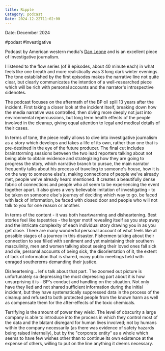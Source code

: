 ```yaml
---
title: Ripple
Category: podcast
Date: 2024-12-22T11:02:00
---
```

Date: December 2024

#podast #investigative

Podcast by American western media's [Dan Leone](https://laist.com/people/dan-leone) and is an excellent piece of investigative journalism.

I listened to the flow series (of 8 episodes, about 40 minute each) in what feels like one breath and more realistically was 3 long dark winter evenings. 
The tone established by the first episodes makes the narrative line not quite clear, but clearly communicates the intention of a well-researched piece which will be rich with personal accounts and the narrator's introspective sidenotes. 

The podcast focuses on the aftermath of the BP oil spill 13 years after the incident. First taking a closer look at the incident itself, breaking down how the media narrative was controlled, then diving more deeply not just into environmental repercussions, but long term health effects of the people involved in the cleanup, giving equal attention to legal and medical details of their cases. 

In terms of tone, the piece really allows to dive into investigative journalism as a story which develops and takes a life of its own, rather than one that is pre-destined in the eye of the future producer. The final cut includes brainstorming sessions between the two lead reporters talking about not being able to obtain evidence and strategizing how they are going to progress the story, which narrative branch to pursue, the main narrator frequently talks about his process of traveling to someone's house, how it is on the way to someone else's, making connections of people we've already met, people we've already heard mentioned. It creates a beautifully dense fabric of connections and people who all seem to be experiencing the event together apart. It also gives a very believable imitation of investigating - to be taken on someone else's journey of deciding which way to go. be faced with lack of information, be faced with closed door and people who will not talk to you for one reason or another. 

In terms of the content - it was both heartwarming and disheartening. Best stories feel like tapestries - the larger motif revealing itself as you step away and the intricate complexity of each individual story drawing you in as you get close. There are many wonderful personal account of what feels like all possible stages of a journey in this disaster. Fishermen talking about their connection to sea filled with sentiment and yet maintaining their southern masculinity, men and women talking about seeing their loved ones fall sick and die, personal accounts of being sick, the disorientation of it, the extent of lack of information that is shared, many public meetings held with enraged southererns demanding their justice. 

Disheartening... let's talk about that part. The zoomed out picture is unfortunately so depressing the most depressing part about it is how unsurprising it is - BP's conduct and handling on the situation. Not only have they lied and not shared sufficient information during the initial incident, but they have systematically suppressed data in the process of the cleanup and refused to both protected people from the known harm as well as compensate them for the after-effects of the toxic chemicals. 

Terrifying is the amount of power they wield. The level of obscurity a large company is able to introduce into the process in which they control most of the data and the blatant disregard for human lives involved; not by humans within the company necessarily (as there was evidence of safety hazards being raised internally), but by the "corporate entity" as a whole which seems to have few wishes other than to continue its own existence at the expense of others, willing to put on the line anything it deems necessary.

